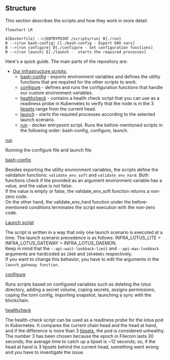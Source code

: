## Structure
This section describes the scripts and how they work in more detail.

````mermaid
flowchart LR

A[Dockerfile] -->|ENTRYPOINT /scripts/run| B{./run}
B -->|run bash-config| C[./bash-config - Export ENV vars]
B -->|run configure| D[./configure - Set configuration functions]
B -->|run launch| E[./launch -  starts the required processes]

````


Here's a quick guide. The main parts of the repository are:
* [Our infrastructure scripts:](./scripts)
    * [bash-config](bash-config) -  exports environment variables and defines the utility functions that are required for the other scripts to work. 
    * [configure](./scripts/configure) - defines and runs the configuration functions that handle our custom environment variables.
    * [healthcheck](./scripts/healthcheck) - contains a health check script that you can use as a readiness probe in Kubernetes to verify that the node is in the 3 [tipsets](https://docs.filecoin.io/basics/the-blockchain/tipsets/) range from the current head.
    * [launch](./scripts/launch) - starts the required processes according to the selected launch scenario.
    * [run](./scripts/run) - docker entrypoint script. Runs the before-mentioned scripts in the following order: bash-config, configure, launch.


[run](run)

Running the configure file and launch file

[bash-config](bash-config)

Besides exporting the utility environment variables, the scripts define the validation functions:
`validate_env_soft` and `validate_env_hard`. Both functions check if the provided as an argument environment variable has a value, and the value is not false.\
If the value is empty or false, the validate_env_soft function returns a non-zero code.\
On the other hand, the validate_env_hard function under the before-mentioned conditions terminates the script execution with the non-zero code.

[Launch script](launch)

The script is written in a way that only one launch scenario is executed at a time. The launch scenario precedence is as follows:
INFRA_LOTUS_LITE > INFRA_LOTUS_GATEWAY > INFRA_LOTUS_DAEMON.\
Keep in mind that the `--api-wait-lookback-limit` and `--api-max-lookback` arguments are hardcoded as `2000` and `16h40m0s` respectively.\
If you want to change this behavior, you have to edit the arguments in the `launch_gateway function`.


[configure](configure)

Runs scripts based on configured variables such as deleting the lotus directory, adding a secret volume, coping secrets, assigns permissions, coping the toml config, importing snapshot, launching a sync with the blockchain.


[healthcheck](healthcheck)

The health-check script can be used as a readiness probe for the lotus pod in Kubernetes. It compares the current chain head and the head at hand, and if the difference is more than 3 [tipsets](https://docs.filecoin.io/basics/the-blockchain/tipsets/), the pod is considered unhealthy.\
The number 3 has been chosen because the epoch in Filecoin lasts 30 seconds; the average time to catch up a tipset is ~12 seconds; so, if the head at hand is 3 tipsets behind the current head, something went wrong and you have to investigate the issue.
